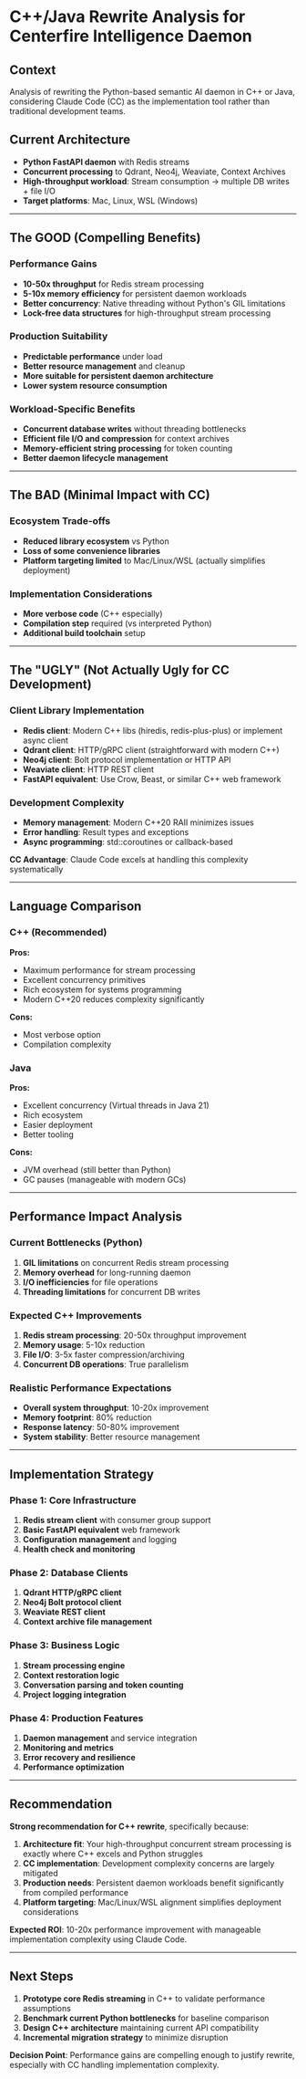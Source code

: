 # C++/Java Rewrite Analysis for Centerfire Intelligence Daemon

## Context
Analysis of rewriting the Python-based semantic AI daemon in C++ or Java, considering Claude Code (CC) as the implementation tool rather than traditional development teams.

## Current Architecture
- **Python FastAPI daemon** with Redis streams
- **Concurrent processing** to Qdrant, Neo4j, Weaviate, Context Archives
- **High-throughput workload**: Stream consumption → multiple DB writes + file I/O
- **Target platforms**: Mac, Linux, WSL (Windows)

---

## The GOOD (Compelling Benefits)

### Performance Gains
- **10-50x throughput** for Redis stream processing
- **5-10x memory efficiency** for persistent daemon workloads
- **Better concurrency**: Native threading without Python's GIL limitations
- **Lock-free data structures** for high-throughput stream processing

### Production Suitability
- **Predictable performance** under load
- **Better resource management** and cleanup
- **More suitable for persistent daemon architecture**
- **Lower system resource consumption**

### Workload-Specific Benefits
- **Concurrent database writes** without threading bottlenecks
- **Efficient file I/O and compression** for context archives
- **Memory-efficient string processing** for token counting
- **Better daemon lifecycle management**

---

## The BAD (Minimal Impact with CC)

### Ecosystem Trade-offs
- **Reduced library ecosystem** vs Python
- **Loss of some convenience libraries**
- **Platform targeting limited** to Mac/Linux/WSL (actually simplifies deployment)

### Implementation Considerations
- **More verbose code** (C++ especially)
- **Compilation step** required (vs interpreted Python)
- **Additional build toolchain** setup

---

## The "UGLY" (Not Actually Ugly for CC Development)

### Client Library Implementation
- **Redis client**: Modern C++ libs (hiredis, redis-plus-plus) or implement async client
- **Qdrant client**: HTTP/gRPC client (straightforward with modern C++)
- **Neo4j client**: Bolt protocol implementation or HTTP API
- **Weaviate client**: HTTP REST client
- **FastAPI equivalent**: Use Crow, Beast, or similar C++ web framework

### Development Complexity
- **Memory management**: Modern C++20 RAII minimizes issues
- **Error handling**: Result types and exceptions
- **Async programming**: std::coroutines or callback-based

**CC Advantage**: Claude Code excels at handling this complexity systematically

---

## Language Comparison

### C++ (Recommended)
**Pros:**
- Maximum performance for stream processing
- Excellent concurrency primitives
- Rich ecosystem for systems programming
- Modern C++20 reduces complexity significantly

**Cons:**
- Most verbose option
- Compilation complexity

### Java
**Pros:**
- Excellent concurrency (Virtual threads in Java 21)
- Rich ecosystem
- Easier deployment
- Better tooling

**Cons:**
- JVM overhead (still better than Python)
- GC pauses (manageable with modern GCs)

---

## Performance Impact Analysis

### Current Bottlenecks (Python)
1. **GIL limitations** on concurrent Redis stream processing
2. **Memory overhead** for long-running daemon
3. **I/O inefficiencies** for file operations
4. **Threading limitations** for concurrent DB writes

### Expected C++ Improvements
1. **Redis stream processing**: 20-50x throughput improvement
2. **Memory usage**: 5-10x reduction
3. **File I/O**: 3-5x faster compression/archiving
4. **Concurrent DB operations**: True parallelism

### Realistic Performance Expectations
- **Overall system throughput**: 10-20x improvement
- **Memory footprint**: 80% reduction
- **Response latency**: 50-80% improvement
- **System stability**: Better resource management

---

## Implementation Strategy

### Phase 1: Core Infrastructure
1. **Redis stream client** with consumer group support
2. **Basic FastAPI equivalent** web framework
3. **Configuration management** and logging
4. **Health check and monitoring**

### Phase 2: Database Clients
1. **Qdrant HTTP/gRPC client**
2. **Neo4j Bolt protocol client**
3. **Weaviate REST client**
4. **Context archive file management**

### Phase 3: Business Logic
1. **Stream processing engine**
2. **Context restoration logic**
3. **Conversation parsing and token counting**
4. **Project logging integration**

### Phase 4: Production Features
1. **Daemon management** and service integration
2. **Monitoring and metrics**
3. **Error recovery and resilience**
4. **Performance optimization**

---

## Recommendation

**Strong recommendation for C++ rewrite**, specifically because:

1. **Architecture fit**: Your high-throughput concurrent stream processing is exactly where C++ excels and Python struggles
2. **CC implementation**: Development complexity concerns are largely mitigated
3. **Production needs**: Persistent daemon workloads benefit significantly from compiled performance
4. **Platform targeting**: Mac/Linux/WSL alignment simplifies deployment considerations

**Expected ROI**: 10-20x performance improvement with manageable implementation complexity using Claude Code.

---

## Next Steps

1. **Prototype core Redis streaming** in C++ to validate performance assumptions
2. **Benchmark current Python bottlenecks** for baseline comparison  
3. **Design C++ architecture** maintaining current API compatibility
4. **Incremental migration strategy** to minimize disruption

**Decision Point**: Performance gains are compelling enough to justify rewrite, especially with CC handling implementation complexity.